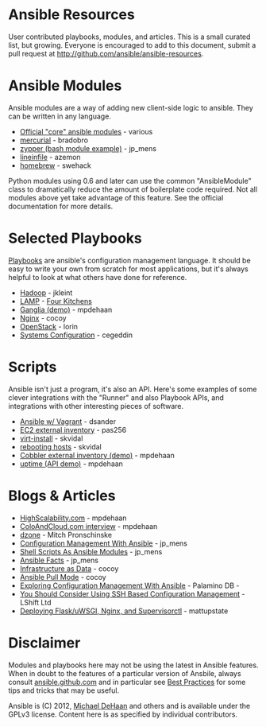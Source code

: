 Ansible Resources
=================

User contributed playbooks, modules, and articles.  This is a small curated list, but growing.  Everyone is encouraged to add to this document, 
submit a pull request at http://github.com/ansible/ansible-resources.

Ansible Modules
===============

Ansible modules are a way of adding new client-side logic to ansible.  They can be written in any language.

* [Official "core" ansible modules](http://ansible.github.com/modules.html) - various
* [mercurial](https://github.com/bradobro/ansible-module-mercurial) - bradobro
* [zypper (bash module example)](https://github.com/jpmens/ansible-zypp) - jp_mens
* [lineinfile](https://github.com/azemon/ansible/blob/lineinfile/library/lineinfile) - azemon
* [homebrew](https://gist.github.com/3170079) - swehack

Python modules using 0.6 and later can use the common "AnsibleModule" class to dramatically reduce
the amount of boilerplate code required.  Not all modules above yet take advantage of this feature.
See the official documentation for more details.

Selected Playbooks
==================

[Playbooks](http://ansible.github.com/playbooks.html) are ansible's configuration management language.  It should
be easy to write your own from scratch for most applications, but it's always helpful to look at what others have
done for reference.

* [Hadoop](https://github.com/jkleint/ansible-contrib/tree/master/playbooks/hadoop_jkleint) - jkleint
* [LAMP](https://github.com/fourkitchens/server-playbooks) - [Four Kitchens](http://fourkitchens.com)
* [Ganglia (demo)](https://github.com/mpdehaan/ansible-examples) - mpdehaan
* [Nginx](http://www.capsunlock.net/2012/04/ansible-nginx-playbook.html) - cocoy
* [OpenStack](http://github.com/lorin/openstack-ansible) - lorin
* [Systems Configuration](https://github.com/cegeddin/ansible-contrib) - cegeddin

Scripts
=======

Ansible isn't just a program, it's also an API.  Here's some examples of some clever integrations with the "Runner" and
also Playbook APIs, and integrations with other interesting pieces of software.

* [Ansible w/ Vagrant](https://github.com/dsander/vagrant-ansible) - dsander
* [EC2 external inventory](https://github.com/ansible/ansible/blob/devel/examples/scripts/ec2_external_inventory.py) - pas256
* [virt-install](http://fedorapeople.org/cgit/skvidal/public_git/scripts.git/tree/ansible/start-prov-boot.py) - skvidal
* [rebooting hosts](http://fedorapeople.org/cgit/skvidal/public_git/scripts.git/tree/ansible/host-reboot) - skvidal
* [Cobbler external inventory (demo)](https://github.com/ansible/ansible/blob/devel/examples/scripts/cobbler_external_inventory.py) - mpdehaan
* [uptime (API demo)](https://github.com/ansible/ansible/blob/devel/examples/scripts/uptime.py) - mpdehaan                                                                                                                     

Blogs & Articles
================

* [HighScalability.com](http://highscalability.com/blog/2012/4/18/ansible-a-simple-model-driven-configuration-management-and-c.html) - mpdehaan
* [ColoAndCloud.com interview](http://www.coloandcloud.com/editorial/an-interview-with-ansible-author-michael-dehaan/) - mpdehaan
* [dzone](http://server.dzone.com/articles/ansible-cm-deployment-and-ad) - Mitch Pronschinske
* [Configuration Management With Ansible](http://jpmens.net/2012/06/06/configuration-management-with-ansible/) - jp_mens
* [Shell Scripts As Ansible Modules](http://jpmens.net/2012/07/05/shell-scripts-as-ansible-modules/) - jp_mens
* [Ansible Facts](http://jpmens.net/2012/07/15/ansible-it-s-a-fact/) - jp_mens
* [Infrastructure as Data](http://www.capsunlock.net/2012/04/ansible-infrastructure-as-data-not-infrastructure-as-code.html) - cocoy
* [Ansible Pull Mode](http://www.capsunlock.net/2012/05/using-ansible-pull-and-user-data-to-setup-ec2-or-openstack-servers.html) - cocoy
* [Exploring Configuration Management With Ansible](http://palominodb.com/blog/2012/08/01/exploring-configuration-management-ansible) - Palamino DB                                                                                                                                 - 
* [You Should Consider Using SSH Based Configuration Management](http://www.lshift.net/blog/2012/07/30/you-should-consider-using-ssh-based-configuration-management) - LShift Ltd
* [Deploying Flask/uWSGI, Nginx, and Supervisorctl](http://mattupstate.github.com/python/devops/2012/08/07/flask-wsgi-application-deployment-with-ubuntu-ansible-nginx-supervisor-and-uwsgi.html) - mattupstate

Disclaimer
==========

Modules and playbooks here may not be using the latest in Ansible features.   When in doubt to the features of
a particular version of Ansbile, always consult [ansible.github.com](http://ansible.github.com) and in particular
see [Best Practices](http://ansible.github.com/bestpractices.html) for some tips and tricks that may be useful.

Ansible is (C) 2012, [Michael DeHaan](http://twitter.com/laserllama) and others and is available under the GPLv3 license.  Content here is as specified
by individual contributors.

